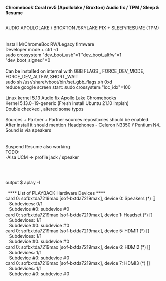 <b>Chromebook Coral rev5 (Apollolake / Broxton) Audio fix / TPM / Sleep & Resume</b><br>
<br>

AUDIO APOLLOLAKE / BROXTON /SKYLAKE FIX + SLEEP/RESUME (TPM)<br>
<br>
<br>
Install MrChromeBox RW/Legacy firmware<br>
Developer mode + ctrl -d<br>
sudo crossystem "dev_boot_usb"=1 "dev_boot_altfw"=1 "dev_boot_signed"=0<br>
<br>
Can be installed on internal with GBB FLAGS , FORCE_DEV_MODE, FORCE_DEV_ALTFW, SHORT_WAIT<Br>
 sudo sh /usr/share/vboot/bin/set_gbb_flags.sh 0xd <br>
reduce google screen start: sudo crossystem "loc_idx"=100 <br>
<br>
Linux kernel 5.13 Audio fix Apollo Lake Chromebooks <br>
Kernel 5.13.0-19-generic (Fresh install Ubuntu 21.10 impish)  <br>
Double checked , altered some typos<br><br>
Sources + Partner + Partner sources repositories should be enabled.<br>
After install it should mention Headphones - Celeron N3350 / Pentium N4..<br>
Sound is via speakers<br>
  <br>
<br>Suspend Resume also working
<br>
TODO: <br>
-Alsa UCM ->  profile jack / speaker<br> 

<br>
 <br>

output $ aplay -l<br>
 <br>
&nbsp; &#42;&#42;&#42;&#42; List of PLAYBACK Hardware Devices &#42;&#42;&#42;&#42;<br>
card 0: sofbxtda7219max [sof-bxtda7219max], device 0: Speakers (&#42;) []<br>
&nbsp;&nbsp;  Subdevices: 0/1<br>
&nbsp;&nbsp;  Subdevice #0: subdevice #0<br>
card 0: sofbxtda7219max [sof-bxtda7219max], device 1: Headset (&#42;) []<br>
&nbsp;&nbsp;  Subdevices: 1/1<br>
&nbsp;&nbsp;  Subdevice #0: subdevice #0<br>
card 0: sofbxtda7219max [sof-bxtda7219max], device 5: HDMI1 (&#42;) []<br>
&nbsp;&nbsp;  Subdevices: 1/1<br>
&nbsp;&nbsp;  Subdevice #0: subdevice #0<br>
card 0: sofbxtda7219max [sof-bxtda7219max], device 6: HDMI2 (&#42;) []<br>
&nbsp;&nbsp;  Subdevices: 1/1<br>
&nbsp;&nbsp;  Subdevice #0: subdevice #0<br>
card 0: sofbxtda7219max [sof-bxtda7219max], device 7: HDMI3 (&#42;) []<br>
&nbsp;&nbsp;  Subdevices: 1/1<br>
&nbsp;&nbsp;  Subdevice #0: subdevice #0<br>


